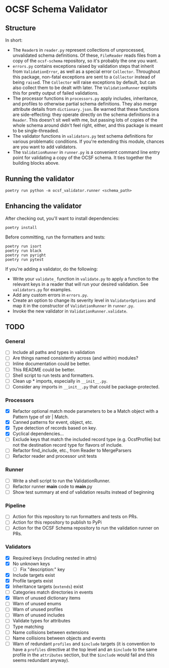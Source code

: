 # OCSF Schema Validator

## Structure

In short:

 - The `Reader`s in `reader.py` represent collections of unprocessed, unvalidated schema definitions. Of these, `FileReader` reads files from a copy of the `ocsf-schema` repository, so it's probably the one you want.
 - `errors.py` contains exceptions raised by validation steps that inherit from `ValidationError`, as well as a special error `Collector`. Throughout this package, non-fatal exceptions are sent to a `Collector` instead of being `raise`d. The `Collector` will raise exceptions by default, but can also collect them to be dealt with later. The `ValidationRunner` exploits this for pretty output of failed validations.
 - The processor functions in `processors.py` apply includes, inheritance, and profiles to otherwise partial schema definitions. They also merge attribute details from `dictionary.json`. Be warned that these functions are side-effecting: they operate directly on the schema definitions in a `Reader`. This doesn't sit well with me, but passing lots of copies of the whole schema around didn't feel right, either, and this package is meant to be single-threaded.
 - The validator functions in `validators.py` test schema definitions for various problematic conditions. If you're extending this module, chances are you want to add validators.
 - The `ValidationRunner` in `runner.py` is a convenient command line entry point for validating a copy of the OCSF schema. It ties together the building blocks above.


## Running the validator

```
poetry run python -m ocsf_validator.runner <schema_path>
```

## Enhancing the validator

After checking out, you'll want to install dependencies:
```
poetry install
```

Before committing, run the formatters and tests:
```
poetry run isort
poetry run black
poetry run pyright
poetry run pytest
```

If you're adding a validator, do the following:
 - Write your `validate_` function in `validate.py` to apply a function to the relevant keys in a reader that will run your desired validation. See `validators.py` for examples.
 - Add any custom errors in `errors.py`.
 - Create an option to change its severity level in `ValidatorOptions` and map it in the constructor of `ValidationRunner` in `runner.py`.
 - Invoke the new validator in `ValidationRunner.validate`.


## TODO

### General

 - [ ] Include all paths and types in validation
 - [ ] Are things named consistently across (and within) modules?
 - [ ] Inline documentation could be better.
 - [ ] This README could be better.
 - [ ] Shell script to run tests and formatters.
 - [ ] Clean up * imports, especially in `__init__.py`.
 - [ ] Consider any imports in `__init__.py` that could be package-protected.

### Processors

 - [X] Refactor optional match mode parameters to be a Match object with a Pattern type of str | Match.
 - [X] Canned patterns for event, object, etc.
 - [X] Type detection of records based on key.
 - [X] Cyclical dependencies...
 - [ ] Exclude keys that match the included record type (e.g. OcsfProfile) but not the destination record type for flavors of include.
 - [ ] Refactor find_include, etc., from Reader to MergeParsers
 - [ ] Refactor reader and processor unit tests

### Runner

 - [ ] Write a shell script to run the ValidationRunner.
 - [ ] Refactor runner __main__ code to __main__.py
 - [ ] Show test summary at end of validation results instead of beginning

### Pipeline

 - [ ] Action for this repository to run formatters and tests on PRs.
 - [ ] Action for this repository to publish to PyPi
 - [ ] Action for the OCSF Schema repository to run the validation runner on PRs.

### Validators

 - [X] Required keys (including nested in attrs)
 - [X] No unknown keys
    - [ ] Fix "description:" key
 - [X] Include targets exist
 - [X] Profile targets exist
 - [X] Inheritance targets (`extends`) exist
 - [ ] Categories match directories in events
 - [X] Warn of unused dictionary items
 - [ ] Warn of unused enums
 - [ ] Warn of unused profiles
 - [ ] Warn of unused includes
 - [ ] Validate types for attributes
 - [ ] Type matching
 - [ ] Name collisions between extensions
 - [ ] Name collisions between objects and events
 - [ ] Warn of redundant `profiles` and `$include` targets (it is convention to have a `profiles` directive at the top level and an `$include` to the same profile in the `attributes` section, but the `$include` would fail and this seems redundant anyway).
